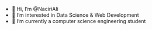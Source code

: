 - 👋 Hi, I’m @NaciriAli 
- 👀 I’m interested in Data Science & Web Development
- 🌱 I’m currently a computer science engineering student


<!---
NaciriAli/NaciriAli is a ✨ special ✨ repository because its `README.md` (this file) appears on your GitHub profile.
You can click the Preview link to take a look at your changes.
--->
